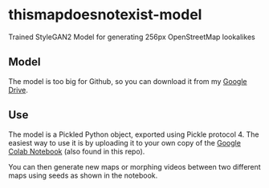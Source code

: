 # thismapdoesnotexist-model
Trained StyleGAN2 Model for generating 256px OpenStreetMap lookalikes

## Model

The model is too big for Github, so you can download it from my [Google Drive](https://drive.google.com/file/d/1phVKU_pJ4q-rTUzAlaG6JX48ZIi4WYls/view?usp=sharing).

## Use

The model is a Pickled Python object, exported using Pickle protocol 4. The easiest way to use it is by uploading it to your own copy of the [Google Colab Notebook](https://colab.research.google.com/drive/16IGcod_0sQaDnQg9vhH0DkJi6yR3Rnb0) (also found in this repo).

You can then generate new maps or morphing videos between two different maps using seeds as shown in the notebook.
